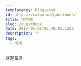 ```yaml
---
templateKey: blog-post
id: https://calpa.me/guestbook/
title: 留言簿
slug: /guestbook
date: 2017-01-01T03:48:03.125Z
description: ""
tags:
  - 阅读
---
```


欢迎留言

